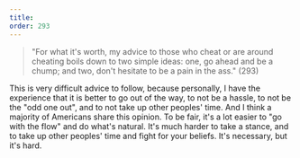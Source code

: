 ```yaml
---
title: 
order: 293
---
```


> "For what it's worth, my advice to those who cheat or are around cheating boils down to two simple ideas: one, go ahead and be a chump; and two, don't hesitate to be a pain in the ass." (293)

This is very difficult advice to follow, because personally, I have the experience that it is better to go out of the way, to not be a hassle, to not be the "odd one out", and to not take up other peoples' time. And I think a majority of Americans share this opinion. To be fair, it's a lot easier to "go with the flow" and do what's natural. It's much harder to take a stance, and to take up other peoples' time and fight for your beliefs. It's necessary, but it's hard.